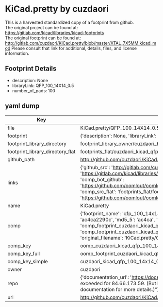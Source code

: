 # KiCad.pretty by cuzdaori  
This is a harvested standardized copy of a footprint from github.  
The original project can be found at:  
https://gitlab.com/kicad/libraries/kicad-footprints  
The original footprint can be found at:
http://gitlab.com/cuzdaori/KiCad.pretty/blob/master/XTAL_7X5MM.kicad_mod
Please consult that link for additional, details, files, and license information.  
## Footprint Details
* description: None  
* libraryLink: QFP_100_14X14_0.5  
* number_of_pads: 100  
## yaml dump  
| Key | Value |  
| --- | --- |  
| file | KiCad.pretty/QFP_100_14X14_0.5.kicad_mod |  
| footprint | {'description': None, 'libraryLink': 'QFP_100_14X14_0.5', 'number_of_pads': 100} |  
| footprint_library_directory | footprint_library_owner/cuzdaori_KiCad.pretty |  
| footprint_library_directory_flat | footprints_flat/cuzdaori_kicad_qfp_100_14x14_0_5/working |  
| github_path | http://github.com/cuzdaori/KiCad.pretty/blob/master/QFP_100_14X14_0.5.kicad_mod |  
| links | {'github_src': 'http://gitlab.com/cuzdaori/KiCad.pretty/blob/master/XTAL_7X5MM.kicad_mod', 'github_src_repo': 'https://gitlab.com/kicad/libraries/kicad-footprints', 'oomp_bot': 'footprints/cuzdaori_kicad_qfp_100_14x14_0_5/working', 'oomp_bot_github': 'https://github.com/oomlout/oomlout_oomp_footprint_bot/tree/main/footprints/cuzdaori_kicad_qfp_100_14x14_0_5/working', 'oomp_src_flat': 'footprints_flat/footprints_flat/cuzdaori_kicad_qfp_100_14x14_0_5/working', 'oomp_src_flat_github': 'https://github.com/oomlout/oomlout_oomp_footprint_src/tree/main/footprints_flat/cuzdaori_kicad_qfp_100_14x14_0_5/working'} |  
| name | KiCad.pretty |  
| oomp | {'footprint_name': 'qfp_100_14x14_0_5', 'library_name': 'kicad', 'md5': 'ac4ca2290c42d16c296fe4070e161659', 'md5_10': 'ac4ca2290c', 'md5_5': 'ac4ca', 'md5_6': 'ac4ca2', 'oomp_key': 'oomp_cuzdaori_kicad_qfp_100_14x14_0_5', 'oomp_key_extra': 'oomp_footprint_cuzdaori_kicad_qfp_100_14x14_0_5', 'oomp_key_full': 'oomp_footprint_cuzdaori_kicad_qfp_100_14x14_0_5_ac4ca2', 'oomp_key_simple': 'cuzdaori_kicad_qfp_100_14x14_0_5', 'original_filename': 'KiCad.pretty/QFP_100_14X14_0.5.kicad_mod', 'owner_name': 'cuzdaori'} |  
| oomp_key | oomp_cuzdaori_kicad_qfp_100_14x14_0_5 |  
| oomp_key_full | oomp_footprint_cuzdaori_kicad_qfp_100_14x14_0_5 |  
| oomp_key_simple | cuzdaori_kicad_qfp_100_14x14_0_5 |  
| owner | cuzdaori |  
| repo | {'documentation_url': 'https://docs.github.com/rest/overview/resources-in-the-rest-api#rate-limiting', 'message': "API rate limit exceeded for 84.66.173.59. (But here's the good news: Authenticated requests get a higher rate limit. Check out the documentation for more details.)"} |  
| url | http://github.com/cuzdaori/KiCad.pretty |  

